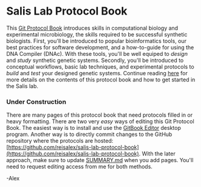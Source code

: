# Salis Lab Protocol Book

This [Git Protocol Book](https://www.gitbook.com/) introduces skills in computational biology and experimental microbiology, the skills required to be successful synthetic biologists. First, you'll be introduced to popular bioinformatics tools, our best practices for software development, and a how-to-guide for using the DNA Compiler \(DNAc\). With these tools, you'll be well equiped to _design_ and _study_ synthetic genetic systems. Secondly, you'll be introduced to conceptual workflows, basic lab techniques, and experimental protocols to _build_ and _test_ your designed genetic systems. Continue reading [here](/expwork.md) for more details on the contents of this protocol book and how to get started in the Salis lab.

### Under Construction

There are many pages of this protocol book that need protocols filled in or heavy formatting. There are two very _easy_ ways of editing this Git Protocol Book. The easiest way is to install and use the [GitBook Editor](https://legacy.gitbook.com/editor) desktop program. Another way is to directly commit changes to the GitHub repository where the protocols are hosted: [https://github.com/reisalex/salis-lab-protocol-book](https://github.com/reisalex/salis-lab-protocol-book). With the later approach, make sure to update [SUMMARY.md](/SUMMARY.md) when you add pages. You'll need to request editing access from me for both methods.

-Alex

